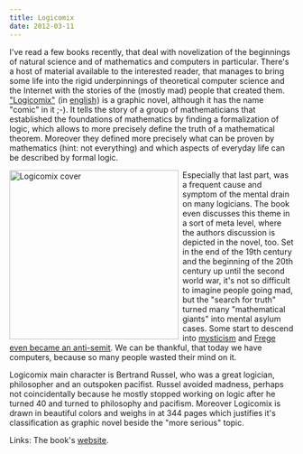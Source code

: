 ```yaml
---
title: Logicomix
date: 2012-03-11
---
```

I've read a few books recently, that deal with novelization of the beginnings of natural science and of mathematics and computers in particular. There's a host of material available to the interested reader, that manages to bring some life into the rigid underpinnings of theoretical computer science and the Internet with the stories of the (mostly mad) people that created them. <a href="https://www.amazon.de/gp/product/3864970040/ref=as_li_ss_tl?ie=UTF8&tag=timben08-21&linkCode=as2&camp=1638&creative=19454&creativeASIN=3864970040">"Logicomix"</a><img src="https://www.assoc-amazon.de/e/ir?t=timben08-21&l=as2&o=3&a=3864970040" width="1" height="1" border="0" alt="" style="border:none !important; margin:0px !important;" /> (in <a href="https://www.amazon.de/gp/product/1596914521/ref=as_li_ss_tl?ie=UTF8&tag=timben08-21&linkCode=as2&camp=1638&creative=19454&creativeASIN=1596914521">english</a><img src="https://www.assoc-amazon.de/e/ir?t=timben08-21&l=as2&o=3&a=1596914521" width="1" height="1" border="0" alt="" style="border:none !important; margin:0px !important;" />) is a graphic novel, although it has the name "comic" in it ;-). It tells the story of a group of mathematicians that established the foundations of mathematics by finding a formalization of logic, which allows to more precisely define the truth of a mathematical theorem. Moreover they defined more precisely what can be proven by mathematics (hint: not everything) and which aspects of everyday life can be described by formal logic.

<a href="https://www.amazon.de/gp/product/1596914521"><img src="https://upload.wikimedia.org/wikipedia/en/6/60/Logicomix_cover.jpg" style="float: left; margin-right: 0.5em;" width=300 alt="Logicomix cover" /></a>

Especially that last part, was a frequent cause and symptom of the mental drain on many logicians. The book even discusses this theme in a sort of meta level, where the authors discussion is depicted in the novel, too. Set in the end of the 19th century and the beginning of the 20th century up until the second world war, it's not so difficult to imagine people going mad, but the "search for truth" turned many "mathematical giants" into mental asylum cases. Some start to descend into <a href="https://en.wikipedia.org/wiki/Georg_Cantor">mysticism</a> and <a href="https://en.wikipedia.org/wiki/Gottlob_Frege#1924_diary">Frege even became an anti-semit</a>. We can be thankful, that today we have computers, because so many people wasted their mind on it.

Logicomix main character is Bertrand Russel, who was a great logician, philosopher and an outspoken pacifist. Russel avoided madness, perhaps not coincidentally because he mostly stopped working on logic after he turned 40 and turned to philosophy and pacifism. Moreover Logicomix is drawn in beautiful colors and weighs in at 344 pages which justifies it's classification as graphic novel beside the "more serious" topic.

Links:
The book's <a href="https://www.logicomix.com/en/">website</a>.
